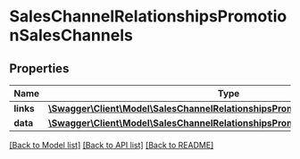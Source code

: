 # SalesChannelRelationshipsPromotionSalesChannels

## Properties
Name | Type | Description | Notes
------------ | ------------- | ------------- | -------------
**links** | [**\Swagger\Client\Model\SalesChannelRelationshipsPromotionSalesChannelsLinks**](SalesChannelRelationshipsPromotionSalesChannelsLinks.md) |  | [optional] 
**data** | [**\Swagger\Client\Model\SalesChannelRelationshipsPromotionSalesChannelsData[]**](SalesChannelRelationshipsPromotionSalesChannelsData.md) |  | [optional] 

[[Back to Model list]](../../README.md#documentation-for-models) [[Back to API list]](../../README.md#documentation-for-api-endpoints) [[Back to README]](../../README.md)

